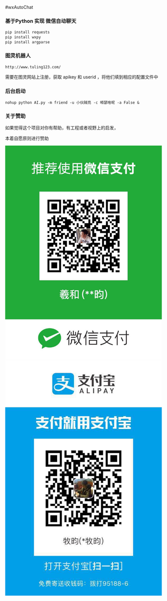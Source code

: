 #wxAutoChat

### 基于Python 实现 微信自动聊天

    pip install requests
    pip install wxpy
    pip install argparse
    

### 图灵机器人

    http://www.tuling123.com/
    
需要在图灵网站上注册，获取 apikey 和 userid ，将他们填到相应的配置文件中



### 后台启动

  
    nohup python AI.py -m friend -u 小伙贼亮 -c 嘚瑟啥呢 -a False &


### 关于赞助

如果觉得这个项目对你有帮助，有工程或者视野上的启发，

本着自愿原则进行赞助 


![avatar](png/wxzf.jpg)
![avatar](png/zfb.jpg)